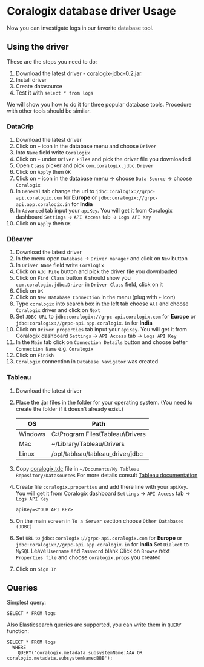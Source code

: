 # Coralogix database driver Usage

Now you can investigate logs in our favorite database tool.

## Using the driver

These are the steps you need to do:

1. Download the latest driver - [coralogix-jdbc-0.2.jar](https://repo1.maven.org/maven2/com/coralogix/coralogix-jdbc/0.2/coralogix-jdbc-0.2.jar)
2. Install driver
3. Create datasource
4. Test it with `select * from logs`

We will show you how to do it for three popular database tools. Procedure with other tools should be similar.

### DataGrip

1. Download the latest driver
2. Click on `+` icon in the database menu and choose `Driver`
3. Into `Name` field write `Coralogix`
4. Click on `+` under `Driver Files` and pick the driver file you downloaded
5. Open `Class` picker and pick `com.coralogix.jdbc.Driver`
6. Click on `Apply` then `OK`
7. Click on `+` icon in the database menu -> choose `Data Source` -> choose `Coralogix`
8. In `General` tab change the url to
   `jdbc:coralogix://grpc-api.coralogix.com` for **Europe** or
   `jdbc:coralogix://grpc-api.app.coralogix.in` for **India**
9. In `Advanced` tab input your `apiKey`. You will get it from Coralogix dashboard
   `Settings` -> `API Access` tab -> `Logs API Key`
10. Click on `Apply` then `OK`

### DBeaver

1. Download the latest driver
2. In the menu open `Database` -> `Driver manager` and click on `New` button
3. In `Driver Name` field write `Coralogix`
4. Click on `Add File` button and pick the driver file you downloaded
5. Click on `Find Class` button it should show you `com.coralogix.jdbc.Driver` in
   `Driver Class` field, click on it
6. Click on `OK`
7. Click on `New Database Connection` in the menu (plug with `+` icon)
8. Type `coralogix` into search box in the left tab choose `All` 
   and choose `Coralogix` driver and click on `Next`
9. Set `JDBC URL` to
   `jdbc:coralogix://grpc-api.coralogix.com` for **Europe** or
   `jdbc:coralogix://grpc-api.app.coralogix.in` for **India**
10. Click on `Driver properties` tab input your `apiKey`. You will get it from Coralogix dashboard
    `Settings` -> `API Access` tab -> `Logs API Key`
11. In the `Main` tab click on `Connection Details` button and choose better `Connection Name` e.g. `Coralogix`
11. Click on `Finish`
12. `Coralogix` connection in `Database Navigator` was created

### Tableau

1. Download the latest driver
2. Place the .jar files in the folder for your operating system. (You need to create the folder if it doesn't already exist.)
   
   | OS      | Path                             |
   | ------- | -------------------------------- |
   | Windows | C:\Program Files\Tableau\Drivers |
   | Mac     | ~/Library/Tableau/Drivers        |
   | Linux   | /opt/tableau/tableau_driver/jdbc |
3. Copy [coralogix.tdc](coralogix.tdc) file in `~/Documents/My Tableau Repository/Datasources`
   For more details consult [Tableau documentation](https://kb.tableau.com/articles/howto/using-a-tdc-file-with-tableau-server)
4. Create file `coralogix.properties` and add there line with your `apiKey`.
   You will get it from Coralogix dashboard `Settings` -> `API Access` tab -> `Logs API Key`
   ```
   apiKey=<YOUR API KEY>
   ```
5. On the main screen in `To a Server` section choose `Other Databases (JDBC)`
6. Set `URL` to
   `jdbc:coralogix://grpc-api.coralogix.com` for **Europe** or
   `jdbc:coralogix://grpc-api.app.coralogix.in` for **India**
   Set `Dialect` to `MySQL`
   Leave `Username` and `Password` blank
   Click on `Browse` next `Properties file` and choose `coralogix.props` you created
7. Click on `Sign In`

## Queries

Simplest query:
```
SELECT * FROM logs
```

Also Elasticsearch queries are supported, you can write them in `QUERY` function:
```
SELECT * FROM logs 
  WHERE
    QUERY('coralogix.metadata.subsystemName:AAA OR coralogix.metadata.subsystemName:BBB');
```